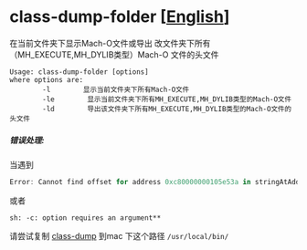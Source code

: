 # class-dump-folder [[English](https://github.com/lengain/class-dump-folder/blob/main/README.md)]

在当前文件夹下显示Mach-O文件或导出 改文件夹下所有（MH_EXECUTE,MH_DYLIB类型）Mach-O 文件的头文件

```
Usage: class-dump-folder [options]
where options are:
        -l        显示当前文件夹下所有Mach-O文件
        -le        显示当前文件夹下所有MH_EXECUTE,MH_DYLIB类型的Mach-O文件
        -ld        导出该文件夹下所有MH_EXECUTE,MH_DYLIB类型的Mach-O文件的头文件
```

##### 错误处理:

当遇到

```typescript
Error: Cannot find offset for address 0xc80000000105e53a in stringAtAddress:
```

或者

```
sh: -c: option requires an argument**
```

请尝试复制 [class-dump](https://github.com/AloneMonkey/MonkeyDev/blob/master/bin/class-dump) 到mac 下这个路径 `/usr/local/bin/`  


